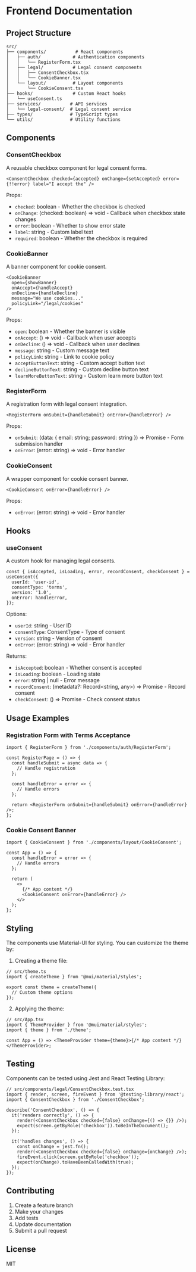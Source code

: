# Frontend Documentation

## Project Structure

```
src/
├── components/           # React components
│   ├── auth/            # Authentication components
│   │   └── RegisterForm.tsx
│   ├── legal/           # Legal consent components
│   │   ├── ConsentCheckbox.tsx
│   │   └── CookieBanner.tsx
│   └── layout/          # Layout components
│       └── CookieConsent.tsx
├── hooks/               # Custom React hooks
│   └── useConsent.ts
├── services/           # API services
│   └── legal-consent/  # Legal consent service
├── types/              # TypeScript types
└── utils/              # Utility functions
```

## Components

### ConsentCheckbox

A reusable checkbox component for legal consent forms.

```tsx
<ConsentCheckbox checked={accepted} onChange={setAccepted} error={!!error} label="I accept the" />
```

Props:

- `checked`: boolean - Whether the checkbox is checked
- `onChange`: (checked: boolean) => void - Callback when checkbox state changes
- `error`: boolean - Whether to show error state
- `label`: string - Custom label text
- `required`: boolean - Whether the checkbox is required

### CookieBanner

A banner component for cookie consent.

```tsx
<CookieBanner
  open={showBanner}
  onAccept={handleAccept}
  onDecline={handleDecline}
  message="We use cookies..."
  policyLink="/legal/cookies"
/>
```

Props:

- `open`: boolean - Whether the banner is visible
- `onAccept`: () => void - Callback when user accepts
- `onDecline`: () => void - Callback when user declines
- `message`: string - Custom message text
- `policyLink`: string - Link to cookie policy
- `acceptButtonText`: string - Custom accept button text
- `declineButtonText`: string - Custom decline button text
- `learnMoreButtonText`: string - Custom learn more button text

### RegisterForm

A registration form with legal consent integration.

```tsx
<RegisterForm onSubmit={handleSubmit} onError={handleError} />
```

Props:

- `onSubmit`: (data: { email: string; password: string }) => Promise<void> - Form submission handler
- `onError`: (error: string) => void - Error handler

### CookieConsent

A wrapper component for cookie consent banner.

```tsx
<CookieConsent onError={handleError} />
```

Props:

- `onError`: (error: string) => void - Error handler

## Hooks

### useConsent

A custom hook for managing legal consents.

```tsx
const { isAccepted, isLoading, error, recordConsent, checkConsent } = useConsent({
  userId: 'user-id',
  consentType: 'terms',
  version: '1.0',
  onError: handleError,
});
```

Options:

- `userId`: string - User ID
- `consentType`: ConsentType - Type of consent
- `version`: string - Version of consent
- `onError`: (error: string) => void - Error handler

Returns:

- `isAccepted`: boolean - Whether consent is accepted
- `isLoading`: boolean - Loading state
- `error`: string | null - Error message
- `recordConsent`: (metadata?: Record<string, any>) => Promise<boolean> - Record consent
- `checkConsent`: () => Promise<void> - Check consent status

## Usage Examples

### Registration Form with Terms Acceptance

```tsx
import { RegisterForm } from './components/auth/RegisterForm';

const RegisterPage = () => {
  const handleSubmit = async data => {
    // Handle registration
  };

  const handleError = error => {
    // Handle errors
  };

  return <RegisterForm onSubmit={handleSubmit} onError={handleError} />;
};
```

### Cookie Consent Banner

```tsx
import { CookieConsent } from './components/layout/CookieConsent';

const App = () => {
  const handleError = error => {
    // Handle errors
  };

  return (
    <>
      {/* App content */}
      <CookieConsent onError={handleError} />
    </>
  );
};
```

## Styling

The components use Material-UI for styling. You can customize the theme by:

1. Creating a theme file:

```tsx
// src/theme.ts
import { createTheme } from '@mui/material/styles';

export const theme = createTheme({
  // Custom theme options
});
```

2. Applying the theme:

```tsx
// src/App.tsx
import { ThemeProvider } from '@mui/material/styles';
import { theme } from './theme';

const App = () => <ThemeProvider theme={theme}>{/* App content */}</ThemeProvider>;
```

## Testing

Components can be tested using Jest and React Testing Library:

```tsx
// src/components/legal/ConsentCheckbox.test.tsx
import { render, screen, fireEvent } from '@testing-library/react';
import { ConsentCheckbox } from './ConsentCheckbox';

describe('ConsentCheckbox', () => {
  it('renders correctly', () => {
    render(<ConsentCheckbox checked={false} onChange={() => {}} />);
    expect(screen.getByRole('checkbox')).toBeInTheDocument();
  });

  it('handles changes', () => {
    const onChange = jest.fn();
    render(<ConsentCheckbox checked={false} onChange={onChange} />);
    fireEvent.click(screen.getByRole('checkbox'));
    expect(onChange).toHaveBeenCalledWith(true);
  });
});
```

## Contributing

1. Create a feature branch
2. Make your changes
3. Add tests
4. Update documentation
5. Submit a pull request

## License

MIT
